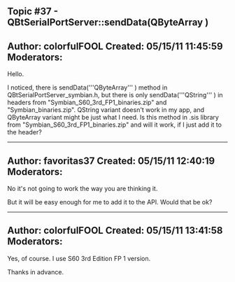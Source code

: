 Topic #37 - QBtSerialPortServer::sendData(QByteArray )
----------------------------------------------------------------------------
Author:     colorfulFOOL
Created:    05/15/11 11:45:59
Moderators:
----------------------------------------------------------------------------

Hello. 

I noticed, there is sendData('''QByteArray''' ) method in QBtSerialPortServer_symbian.h, but there is only sendData('''QString''' ) in headers from "Symbian_S60_3rd_FP1_binaries.zip" and "Symbian_binaries.zip".  QString variant doesn't work in my app, and QByteArray variant might be just what I need. Is this method in .sis library from "Symbian_S60_3rd_FP1_binaries.zip" and will it work, if I just add it to the header?

----------------------------------------------------------------------------
Author:     favoritas37
Created:    05/15/11 12:40:19
Moderators:
----------------------------------------------------------------------------

No it's not going to work the way you are thinking it.

But it will be easy enough for me to add it to the API. Would that be ok?

----------------------------------------------------------------------------
Author:     colorfulFOOL
Created:    05/15/11 13:41:58
Moderators:
----------------------------------------------------------------------------

Yes, of course. I use S60 3rd Edition FP 1 version.

Thanks in advance.

